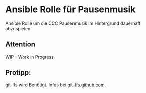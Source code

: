  Ansible Rolle für Pausenmusik
======================================

Ansible Rolle um die CCC Pausenmusik im Hintergrund dauerhaft abzuspielen

 Attention
----------
WIP - Work in Progress

 Protipp:
--------
git-lfs wird Benötigt. Infos bei [git-lfs.github.com](https://git-lfs.github.com/).
